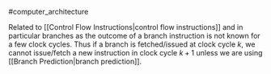 #computer_architecture 

Related to [[Control Flow Instructions|control flow instructions]] and in particular branches as the outcome of a branch instruction is not known for a few clock cycles. Thus if a branch is fetched/issued at clock cycle $k$, we cannot issue/fetch a new instruction in clock cycle $k+1$ unless we are using [[Branch Prediction|branch prediction]]. 
